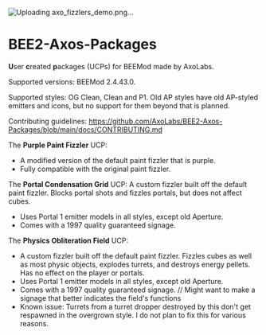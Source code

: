 ![Uploading axo_fizzlers_demo.png…]()
# BEE2-Axos-Packages
**U**ser **c**reated **p**ackages (UCPs) for BEEMod made by AxoLabs.

Supported versions: BEEMod 2.4.43.0.

Supported styles: OG Clean, Clean and P1. Old AP styles have old AP-styled emitters and icons, but no support for them beyond that is planned.

Contributing guidelines: https://github.com/AxoLabs/BEE2-Axos-Packages/blob/main/docs/CONTRIBUTING.md

The **Purple Paint Fizzler** UCP: 
- A modified version of the default paint fizzler that is purple.
- Fully compatible with the original paint fizzler.

The **Portal Condensation Grid** UCP: 
A custom fizzler built off the default paint fizzler. Blocks portal shots and fizzles portals, but does not affect cubes. 
- Uses Portal 1 emitter models in all styles, except old Aperture. 
- Comes with a 1997 quality guaranteed signage.

The **Physics Obliteration Field** UCP: 
- A custom fizzler built off the default paint fizzler. Fizzles cubes as well as most physic objects, explodes turrets, and destroys energy pellets. Has no effect on the player or portals. 
- Uses Portal 1 emitter models in all styles, except old Aperture. 
- Comes with a 1997 quality guaranteed signage. // Might want to make a signage that better indicates the field's functions
- Known issue: Turrets from a turret dropper destroyed by this don't get respawned in the overgrown style. I do not plan to fix this for various reasons.
